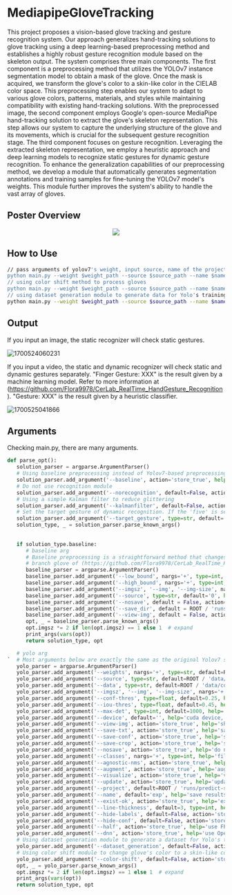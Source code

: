 ﻿# MediapipeGloveTracking
This project proposes a vision-based glove tracking and gesture recognition system. Our approach generalizes hand-tracking solutions to glove tracking using a deep learning-based preprocessing method and establishes a highly robust gesture recognition module based on the skeleton output. The system comprises three main components. The first component is a preprocessing method that utilizes the YOLOv7 instance segmentation model to obtain a mask of the glove. Once the mask is acquired, we transform the glove's color to a skin-like color in the CIELAB color space. This preprocessing step enables our system to adapt to various glove colors, patterns, materials, and styles while maintaining compatibility with existing hand-tracking solutions. With the preprocessed image, the second component employs Google's open-source MediaPipe hand-tracking solution to extract the glove's skeleton representation. This step allows our system to capture the underlying structure of the glove and its movements, which is crucial for the subsequent gesture recognition stage. The third component focuses on gesture recognition. Leveraging the extracted skeleton representation, we employ a heuristic approach and deep learning models to recognize static gestures for dynamic gesture recognition. To enhance the generalization capabilities of our preprocessing method, we develop a module that automatically generates segmentation annotations and training samples for fine-tuning the YOLOv7 model's weights. This module further improves the system's ability to handle the vast array of gloves.

## Poster Overview
<p align="center">
   <img src="readme/xinyang_chen.jpg">
</p>

## How to Use
```bash
// pass arguments of yolov7's weight, input source, name of the project, and target gesture of dynamic recognition
python main.py --weight $weight_path --source $source_path --name $name --target_gesture $gesture
// using color shift method to process gloves
python main.py --weight $weight_path --source $source_path --name $name --target_gesture $gesture --color-shift
// using dataset generation module to generate data for Yolo's training
python main.py --weight $weight_path --source $source_path --name $name --target_gesture $gesture --color-shift --dataset_generation
```

## Output
If you input an image, the static recognizer will check static gestures.

![1700524060231](https://github.com/chenxy368/MediapipeGloveTracking/assets/98029669/1726e4a7-7324-456d-a388-dc64eae84969)

If you input a video, the static and dynamic recognizer will check static and dynamic gestures separately. "Finger Gesture: XXX" is the result given by a machine learning model. Refer to more information at (https://github.com/Flora9978/CerLab_RealTime_HandGesture_Recognition). "Gesture: XXX" is the result given by a heuristic classifier. 

![1700525041866](https://github.com/chenxy368/MediapipeGloveTracking/assets/98029669/beb3d06f-e6c2-4ca2-8502-be6ffb2b7da3)

## Arguments
Checking main.py, there are many arguments.
```python
def parse_opt():
   solution_parser = argparse.ArgumentParser()
   # Using baseline preprocessing instead of Yolov7-based preprocessing
   solution_parser.add_argument('--baseline', action='store_true', help='run baseline or yolo_glove_tracker')
   # Do not use recognition module
   solution_parser.add_argument('--norecognition', default=False, action='store_true', help='run recognition module')
   # Using a simple Kalman filter to reduce glittering 
   solution_parser.add_argument('--kalmanfilter', default=False, action='store_true', help='run kalman filter module')
   # Set the target gesture of dynamic recognition. If the 'five' is set, the dynamic recognition will start once the static gesture is 'five'
   solution_parser.add_argument('--target_gesture', type=str, default='five', help='target gesture of dynamic recognition')
   solution_type, _ = solution_parser.parse_known_args()
    
    
   if solution_type.baseline:
      # baseline arg
      # Baseline preprocessing is a straightforward method that changes the glove's color in a rough way. More information can be referred at
      # branch glove of (https://github.com/Flora9978/CerLab_RealTime_HandGesture_Recognition)
      baseline_parser = argparse.ArgumentParser()
      baseline_parser.add_argument('--low_bound', nargs='+', type=int, help='low boundary for color mask in CIELAB colorspace')
      baseline_parser.add_argument('--high_bound', nargs='+', type=int, help='high boundary for color mask in CIELAB colorspace')
      baseline_parser.add_argument('--imgsz', '--img', '--img-size', nargs='+', type=int, default=[640], help='inference size h,w')
      baseline_parser.add_argument('--source', type=str, default='0', help='file, num for webcam')
      baseline_parser.add_argument('--nosave', default = False, action='store_true', help='do not save results')
      baseline_parser.add_argument('--save_dir', default = ROOT / 'runs/baseline', help='save results to dir')
      baseline_parser.add_argument('--view-img', default = False, action='store_true', help='show results')
      opt, _ = baseline_parser.parse_known_args()
      opt.imgsz *= 2 if len(opt.imgsz) == 1 else 1  # expand
      print_args(vars(opt))
      return solution_type, opt

   # yolo arg
`  # Most arguments below are exactly the same as the original Yolov7 segmentation model's arguments. More information can be referred at (https://github.com/WongKinYiu/yolov7/tree/u7)
   yolo_parser = argparse.ArgumentParser()
   yolo_parser.add_argument('--weights', nargs='+', type=str, default=ROOT / 'yolov5s-seg.pt', help='model path(s)')
   yolo_parser.add_argument('--source', type=str, default=ROOT / 'data/images', help='file/dir/URL/glob, 0 for webcam')
   yolo_parser.add_argument('--data', type=str, default=ROOT / 'data/coco128.yaml', help='(optional) dataset.yaml path')
   yolo_parser.add_argument('--imgsz', '--img', '--img-size', nargs='+', type=int, default=[640], help='inference size h,w')
   yolo_parser.add_argument('--conf-thres', type=float, default=0.25, help='confidence threshold')
   yolo_parser.add_argument('--iou-thres', type=float, default=0.45, help='NMS IoU threshold')
   yolo_parser.add_argument('--max-det', type=int, default=1000, help='maximum detections per image')
   yolo_parser.add_argument('--device', default='', help='cuda device, i.e. 0 or 0,1,2,3 or cpu')
   yolo_parser.add_argument('--view-img', action='store_true', help='show results')
   yolo_parser.add_argument('--save-txt', action='store_true', help='save results to *.txt')
   yolo_parser.add_argument('--save-conf', action='store_true', help='save confidences in --save-txt labels')
   yolo_parser.add_argument('--save-crop', action='store_true', help='save cropped prediction boxes')
   yolo_parser.add_argument('--nosave', action='store_true', help='do not save images/videos')
   yolo_parser.add_argument('--classes', nargs='+', type=int, help='filter by class: --classes 0, or --classes 0 2 3')
   yolo_parser.add_argument('--agnostic-nms', action='store_true', help='class-agnostic NMS')
   yolo_parser.add_argument('--augment', action='store_true', help='augmented inference')
   yolo_parser.add_argument('--visualize', action='store_true', help='visualize features')
   yolo_parser.add_argument('--update', action='store_true', help='update all models')
   yolo_parser.add_argument('--project', default=ROOT / 'runs/predict-seg', help='save results to project/name')
   yolo_parser.add_argument('--name', default='exp', help='save results to project/name')
   yolo_parser.add_argument('--exist-ok', action='store_true', help='existing project/name ok, do not increment')
   yolo_parser.add_argument('--line-thickness', default=3, type=int, help='bounding box thickness (pixels)')
   yolo_parser.add_argument('--hide-labels', default=False, action='store_true', help='hide labels')
   yolo_parser.add_argument('--hide-conf', default=False, action='store_true', help='hide confidences')
   yolo_parser.add_argument('--half', action='store_true', help='use FP16 half-precision inference')
   yolo_parser.add_argument('--dnn', action='store_true', help='use OpenCV DNN for ONNX inference')
   # Using dataset generation module to generate a dataset for Yolo's training
   yolo_parser.add_argument('--dataset_generation', default=False, action='store_true', help='use OpenCV for dataset generation')
   # Using color shift module to change glove's color to a skin-like color
   yolo_parser.add_argument('--color-shift', default=False, action='store_true', help='Using color shift for glove preprocessing')
   opt, _ = yolo_parser.parse_known_args()
   opt.imgsz *= 2 if len(opt.imgsz) == 1 else 1  # expand
   print_args(vars(opt))
   return solution_type, opt
```
